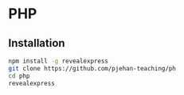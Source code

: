 # PHP

## Installation

```bash
npm install -g revealexpress
git clone https://github.com/pjehan-teaching/ph
cd php
revealexpress
```
